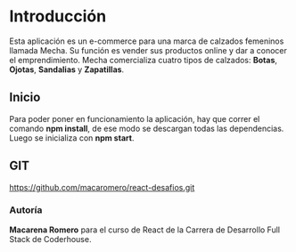 # Introducción

Esta aplicación es un e-commerce para una marca de calzados femeninos llamada Mecha. Su función es vender sus productos online y dar a conocer el emprendimiento.
Mecha comercializa cuatro tipos de calzados: **Botas**, **Ojotas**, **Sandalias** y **Zapatillas**.

## Inicio

Para poder poner en funcionamiento la aplicación, hay que correr el comando **npm install**, de ese modo se descargan todas las dependencias. Luego se inicializa con **npm start**.

## GIT

https://github.com/macaromero/react-desafios.git

### Autoría

**Macarena Romero** para el curso de React de la Carrera de Desarrollo Full Stack de Coderhouse.
